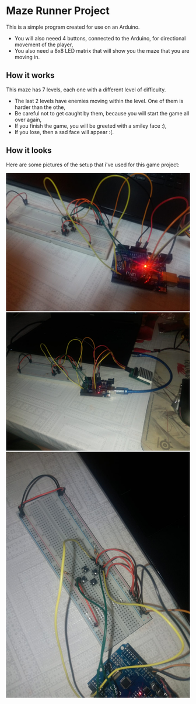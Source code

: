 # Maze Runner Project

This is a simple program created for use on an Arduino.
* You will also neeed 4 buttons, connected to the Arduino, for directional movement of the player,
* You also need a 8x8 LED matrix that will show you the maze that you are moving in.

## How it works

This maze has 7 levels, each one with a different level of difficulty.
* The last 2 levels have enemies moving within the level. One of them is harder than the othe,
* Be careful not to get caught by them, because you will start the game all over again,
* If you finish the game, you will be greeted with a smiley face :), 
* If you lose, then a sad face will appear :(.

## How it looks

Here are some pictures of the setup that i've used for this game project:

![alt text](https://github.com/andrei-voia/maze_runner_project/blob/master/real%20pics/1074a26a-ee0b-4999-9c10-248ca5579516.jpg "maze")
![alt text](https://github.com/andrei-voia/maze_runner_project/blob/master/real%20pics/1f09e60a-35e2-4669-8576-9c863afc7f1e.jpg "maze")
![alt text](https://github.com/andrei-voia/maze_runner_project/blob/master/real%20pics/3ecc5066-868b-4447-91ce-8f5cced7458f.jpg "maze")
